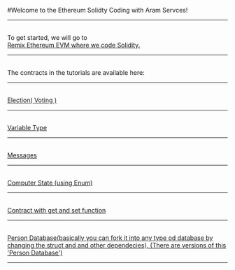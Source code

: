 #Welcome to the Ethereum Solidty Coding with Aram Servces!<hr><br>
To get started, we will go to <br>[Remix Ethereum EVM where we code Solidity.](remix.ethereuum.org)<hr><br>
The contracts in the tutorials are available here:<hr><br>
[Election( Voting )](https://tinyurl.com/votewithsolidity)<hr><br>
[Variable Type](https://tinyurl.com/vartypesolidity)<hr><br>
[Messages](https://tinyurl.com/messagesendrecievesol)<hr><br>
[Computer State (using Enum)](https://tinyurl.com/computerstate)<hr><br>
[Contract with get and set function](https://tinyurl.com/variablesol)<hr><br>
[Person Database(basically you can fork it into any type od database by changing the struct and and other dependecies), (There are versions of this 'Person Database')](https://tinyurl.com/Person2520Databasesol)<hr><br>
